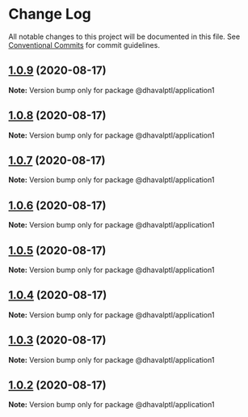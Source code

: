 # Change Log

All notable changes to this project will be documented in this file.
See [Conventional Commits](https://conventionalcommits.org) for commit guidelines.

## [1.0.9](https://github.com/dhavalptl/monorepo-app/compare/@dhavalptl/application1@1.0.8...@dhavalptl/application1@1.0.9) (2020-08-17)

**Note:** Version bump only for package @dhavalptl/application1





## [1.0.8](https://github.com/dhavalptl/monorepo-app/compare/@dhavalptl/application1@1.0.7...@dhavalptl/application1@1.0.8) (2020-08-17)

**Note:** Version bump only for package @dhavalptl/application1





## [1.0.7](https://github.com/dhavalptl/monorepo-app/compare/@dhavalptl/application1@1.0.6...@dhavalptl/application1@1.0.7) (2020-08-17)

**Note:** Version bump only for package @dhavalptl/application1





## [1.0.6](https://github.com/dhavalptl/monorepo-app/compare/@dhavalptl/application1@1.0.5...@dhavalptl/application1@1.0.6) (2020-08-17)

**Note:** Version bump only for package @dhavalptl/application1





## [1.0.5](https://github.com/dhavalptl/monorepo-app/compare/@dhavalptl/application1@1.0.4...@dhavalptl/application1@1.0.5) (2020-08-17)

**Note:** Version bump only for package @dhavalptl/application1





## [1.0.4](https://github.com/dhavalptl/monorepo-app/compare/@dhavalptl/application1@1.0.3...@dhavalptl/application1@1.0.4) (2020-08-17)

**Note:** Version bump only for package @dhavalptl/application1





## [1.0.3](https://github.com/dhavalptl/monorepo-app/compare/@dhavalptl/application1@1.0.2...@dhavalptl/application1@1.0.3) (2020-08-17)

**Note:** Version bump only for package @dhavalptl/application1





## [1.0.2](https://github.com/dhavalptl/monorepo-app/compare/@dhavalptl/application1@1.0.1...@dhavalptl/application1@1.0.2) (2020-08-17)

**Note:** Version bump only for package @dhavalptl/application1
